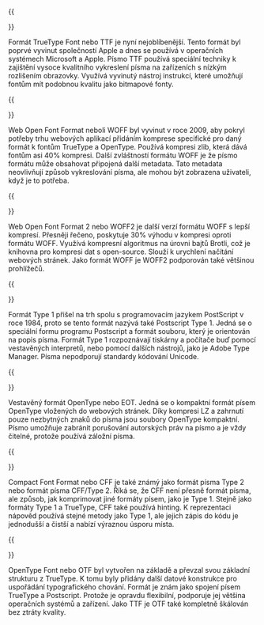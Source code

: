 ﻿---
translation: true
deploy: false
---


{{<section TTF>}}

Formát TrueType Font nebo TTF je nyní nejoblíbenější. Tento formát byl poprvé vyvinut společností Apple a dnes se používá v operačních systémech Microsoft a Apple. Písmo TTF používá speciální techniky k zajištění vysoce kvalitního vykreslení písma na zařízeních s nízkým rozlišením obrazovky. Využívá vyvinutý nástroj instrukcí, které umožňují fontům mít podobnou kvalitu jako bitmapové fonty.

{{<section WOFF>}}

Web Open Font Format neboli WOFF byl vyvinut v roce 2009, aby pokryl potřeby trhu webových aplikací přidáním komprese specifické pro daný formát k fontům TrueType a OpenType. Používá kompresi zlib, která dává fontům asi 40% kompresi. Další zvláštností formátu WOFF je že písmo formátu může obsahovat připojená další metadata. Tato metadata neovlivňují způsob vykreslování písma, ale mohou být zobrazena uživateli, když je to potřeba.

{{<section WOFF2>}}

Web Open Font Format 2 nebo WOFF2 je další verzí formátu WOFF s lepší kompresí. Přesněji řečeno, poskytuje 30% výhodu v kompresi oproti formátu WOFF. Využívá kompresní algoritmus na úrovni bajtů Brotli, což je knihovna pro kompresi dat s open-source. Slouží k urychlení načítání webových stránek. Jako formát WOFF je WOFF2 podporován také většinou prohlížečů.

{{<section TYPE1>}}

Formát Type 1 přišel na trh spolu s programovacím jazykem PostScript v roce 1984, proto se tento formát nazývá také Postscript Type 1. Jedná se o speciální formu programu Postscript a formát souboru, který je orientován na popis písma. Formát Type 1 rozpoznávají tiskárny a počítače buď pomocí vestavěných interpretů, nebo pomocí dalších nástrojů, jako je Adobe Type Manager. Písma nepodporují standardy kódování Unicode.

{{<section EOT>}}

Vestavěný formát OpenType nebo EOT. Jedná se o kompaktní formát písem OpenType vložených do webových stránek. Díky kompresi LZ a zahrnutí pouze nezbytných znaků do písma jsou soubory OpenType kompaktní. Písmo umožňuje zabránit porušování autorských práv na písmo a je vždy čitelné, protože používá záložní písma.

{{<section CFF>}}

Compact Font Format nebo CFF je také známý jako formát písma Type 2 nebo formát písma CFF/Type 2. Říká se, že CFF není přesně formát písma, ale způsob, jak komprimovat jiné formáty písem, jako je Type 1. Stejně jako formáty Type 1 a TrueType, CFF také používá hinting. K reprezentaci nápověd používá stejné metody jako Type 1, ale jejich zápis do kódu je jednodušší a čistší a nabízí výraznou úsporu místa.

{{<section OTF>}}

OpenType Font nebo OTF byl vytvořen na základě a převzal svou základní strukturu z TrueType. K tomu byly přidány další datové konstrukce pro uspořádání typografického chování. Formát je znám jako spojení písem TrueType a Postscript. Protože je opravdu flexibilní, podporuje jej většina operačních systémů a zařízení. Jako TTF je OTF také kompletně škálován bez ztráty kvality.